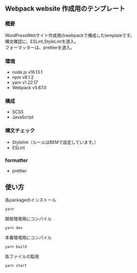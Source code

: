 ## Webpack website 作成用のテンプレート

### 概要
WordPressWebサイト作成用のwebpackで構成したtemplateです。<br>
構文確認に、ESLint,StyleLintを道入。<br>
フォーマッターは、prettierを道入。

### 環境
- node.js v16.13.1
- npm v8.1.2
- yarn v1.22.17
- Webpack v5.67.0

### 構成
- SCSS
- JavaScript

### 構文チェック
- Stylelint（ルールはBEMで設定しています。）
- ESLint

### formatter
- prettier

## 使い方
各packageのインストール
```
yarn
```
開発環境用にコンパイル
```
yarn dev
```
本番環境用にコンパイル
```
yarn build
```
各ファイルの監視
```
yarn start
```
